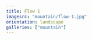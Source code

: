 ```yaml
---
title: Flow 1
imagesrc: "mountain/flow-1.jpg"
orientation: landscape
galleries: ["mountain"]
---
```

